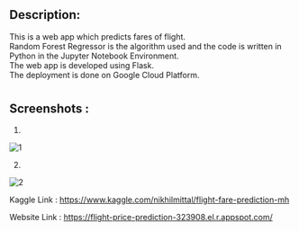 # <h2> Description:  
  
This is a web app which predicts fares of flight.  
Random Forest Regressor is the algorithm used and the code is written in Python in the Jupyter Notebook Environment.  
The web app is developed using Flask.  
The deployment is done on Google Cloud Platform.  
  
  
# <h2> Screenshots :  
  
1.  
  
![1](https://user-images.githubusercontent.com/68823461/130600542-ed8c1247-28f1-465a-801d-e6b8d97813e9.jpeg)
  
2.  
  
![2](https://user-images.githubusercontent.com/68823461/130600549-98a8ded0-4316-4fde-96fa-70a1594f7e18.jpeg)

Kaggle Link : https://www.kaggle.com/nikhilmittal/flight-fare-prediction-mh  
  
Website Link : https://flight-price-prediction-323908.el.r.appspot.com/

